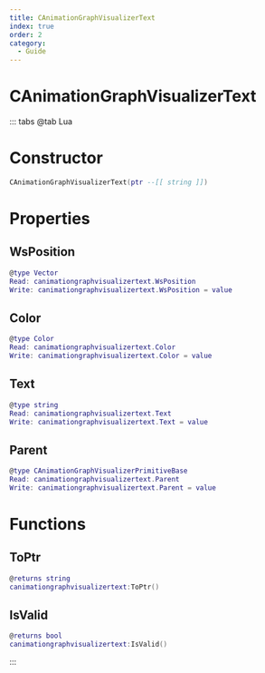 ```yaml
---
title: CAnimationGraphVisualizerText
index: true
order: 2
category:
  - Guide
---
```


# CAnimationGraphVisualizerText

::: tabs
@tab Lua
# Constructor
```lua
CAnimationGraphVisualizerText(ptr --[[ string ]])
```
# Properties
## WsPosition 
```lua
@type Vector
Read: canimationgraphvisualizertext.WsPosition
Write: canimationgraphvisualizertext.WsPosition = value
```
## Color 
```lua
@type Color
Read: canimationgraphvisualizertext.Color
Write: canimationgraphvisualizertext.Color = value
```
## Text 
```lua
@type string
Read: canimationgraphvisualizertext.Text
Write: canimationgraphvisualizertext.Text = value
```
## Parent 
```lua
@type CAnimationGraphVisualizerPrimitiveBase
Read: canimationgraphvisualizertext.Parent
Write: canimationgraphvisualizertext.Parent = value
```
# Functions
## ToPtr
```lua
@returns string
canimationgraphvisualizertext:ToPtr()
```
## IsValid
```lua
@returns bool
canimationgraphvisualizertext:IsValid()
```

:::